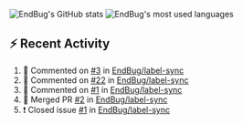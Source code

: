 ![EndBug's GitHub stats](https://github-readme-stats.vercel.app/api?username=endbug&show_icons=true&theme=dark)
![EndBug's most used languages](https://github-readme-stats.vercel.app/api/top-langs/?username=endbug&layout=compact&theme=dark)

## ⚡ Recent Activity

<!--START_SECTION:activity-->
1. 💬 Commented on [#3](https://github.com//EndBug/label-sync/issues/3) in [EndBug/label-sync](https://github.com//EndBug/label-sync)
2. 💬 Commented on [#22](https://github.com//EndBug/label-sync/issues/22) in [EndBug/label-sync](https://github.com//EndBug/label-sync)
3. 💬 Commented on [#1](https://github.com//EndBug/label-sync/issues/1) in [EndBug/label-sync](https://github.com//EndBug/label-sync)
4. 🎉 Merged PR [#2](https://github.com//EndBug/label-sync/pull/2) in [EndBug/label-sync](https://github.com//EndBug/label-sync)
5. ❗️ Closed issue [#1](https://github.com//EndBug/label-sync/issues/1) in [EndBug/label-sync](https://github.com//EndBug/label-sync)
<!--END_SECTION:activity-->
